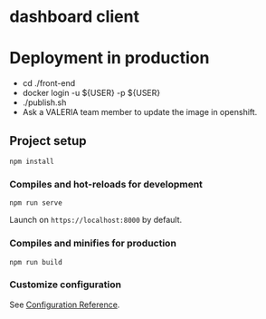 # dashboard client

# Deployment in production

- cd ./front-end
- docker login -u ${USER} -p ${USER}
- ./publish.sh
- Ask a VALERIA team member to update the image in openshift.

## Project setup

```
npm install
```

### Compiles and hot-reloads for development

```
npm run serve
```

Launch on `https://localhost:8000` by default.

### Compiles and minifies for production

```
npm run build
```

### Customize configuration

See [Configuration Reference](https://cli.vuejs.org/config/).
